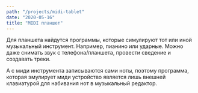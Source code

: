 ```yaml
---
path: "/projects/midi-tablet"
date: "2020-05-16"
title: "MIDI планшет"
---
```


Для планшета найдутся программы, которые симулируют тот или иной музыкальный инструмент. Например, пианино или ударные. Можно даже снимать звук с телефона/планшета, провести сведение и создавать треки.

А с миди инструмента записываются сами ноты, поэтому программа, которая эмулирует миди устройство является лишь внешней клавиатурой для набивания нот в музыкальный редактор.